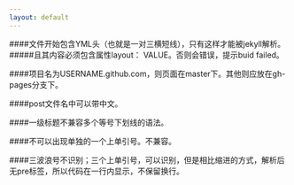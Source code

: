 ```yaml
---
layout: default
---
```


####文件开始包含YML头（也就是一对三横短线），只有这样才能被jekyll解析。
#####且其内容必须包含属性layout： VALUE。否则会错误，提示buid failed。

####项目名为USERNAME.github.com，则页面在master下。其他则应放在gh-pages分支下。

####post文件名中可以带中文。

####一级标题不兼容多个等号下划线的语法。

####不可以出现单独的一个上单引号。不兼容。

####三波浪号不识别；三个上单引号，可以识别，但是相比缩进的方式，解析后无pre标签，所以代码在一行内显示，不保留换行。
